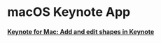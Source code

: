 # macOS Keynote App

#### [Keynote for Mac: Add and edit shapes in Keynote](https://support.apple.com/kb/PH16929?locale=en_US&viewlocale=en_US)